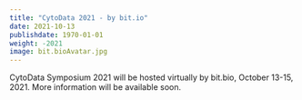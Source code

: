 ```yaml
---
title: "CytoData 2021 - by bit.io"
date: 2021-10-13
publishdate: 1970-01-01
weight: -2021
image: bit.bioAvatar.jpg
---
```


CytoData Symposium 2021 will be hosted virtually by bit.bio, October 13-15, 2021. More information will be available soon.
